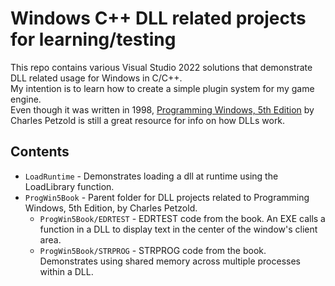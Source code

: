 # Windows C++ DLL related projects for learning/testing

This repo contains various Visual Studio 2022 solutions that demonstrate DLL related usage for Windows in C/C++.  
My intention is to learn how to create a simple plugin system for my game engine.  
Even though it was written in 1998, [Programming Windows, 5th Edition](https://www.charlespetzold.com/pw5/) by Charles Petzold is still a great resource for info on how DLLs work.  

## Contents

* `LoadRuntime` - Demonstrates loading a dll at runtime using the LoadLibrary function.
* `ProgWin5Book` - Parent folder for DLL projects related to Programming Windows, 5th Edition, by Charles Petzold.
    * `ProgWin5Book/EDRTEST` - EDRTEST code from the book. An EXE calls a function in a DLL to display text in the center of the window's client area.
    * `ProgWin5Book/STRPROG` - STRPROG code from the book. Demonstrates using shared memory across multiple processes within a DLL.

